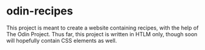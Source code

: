# odin-recipes
This project is meant to create a website containing recipes, with the help of
The Odin Project. Thus far, this project is written in HTLM only, though soon 
will hopefully contain CSS elements as well. 

